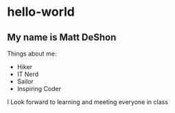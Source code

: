 # hello-world
## My name is Matt DeShon
Things about me:
* Hiker
* IT Nerd
* Sailor
* Inspiring Coder

I Look forward to learning and meeting everyone in class 
